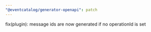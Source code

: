 ```yaml
---
"@eventcatalog/generator-openapi": patch
---
```


fix(plugin): message ids are now generated if no operationId is set
